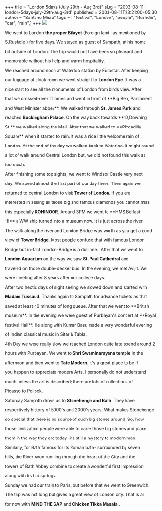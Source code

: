 +++
title = "London 5days (July 29th - Aug 3rd)"
slug = "2003-08-11-london-5days-july-29th-aug-3rd"
published = 2003-08-11T23:21:00+05:30
author = "Santanu Misra"
tags = [ "festival", "London", "people", "Rushdie", "car", "rain",]
+++
[![](../images/2003-08-11-london-5days-july-29th-aug-3rd-london.jpg)](http://www.flickr.com/photos/santm/sets/72157638372772264)

We went to London **the proper Bilayet** (Foreign land -as mentioned by
S.Rushdie ) for five days. We stayed as guest of Sampath, at his home
bit outside of London. The trip would not have been so pleasant and
memorable without his help and warm hospitality.  
  
We reached around noon at Waterloo station by Eurostar. After keeping
our luggage at cloak room we went straight to **London Eye**. It was a
nice start to see all the monuments of London from birds view. After
that we crossed-river Thames and went in front of **Big Ben, Parliament
and West Minister abbey**. We walked through **St. James Park** and
reached **Buckingham Palace**. On the way back towards **10,Downing
St.** we walked along the Mall. After that we walked to **Piccadilly
Square** when it started to rain. It was a nice little welcome rain of
London. At the end of the day we walked back to Waterloo. It might sound
a lot of walk around Central London but, we did not found this walk as
too much.  
  
After finishing some top sights, we went to Windsor Castle very next
day. We spend almost the first part of our day there. Then again we
returned to central London to visit **Tower of London**. If you are
interested in seeing all those big and famous diamonds you cannot miss
this especially **KOHINOOR**. Around 3PM we went to **HMS Belfast
-II** a WW ship turned into a museum now. It is just across the river.
The walk along the river and London Bridge was worth as you get a good
view of **Tower Bridge**. Most people confuse that with famous London
Bridge but in-fact London-Bridge is a dull one.  After that we went to
**London Aquarium** on the way we saw **St. Paul Cathedral** and
traveled on those double-decker bus. In the evening, we met Avijit. We
were meeting after 8 years after our college days.  
  
After two hectic days of sight seeing we slowed down and started with
**Madam Tussaud**. Thanks again to Sampath for advance tickets as that
saved at least 40 minutes of long queue. After that we went to **British
museum**. In the evening we were guest of Purbayan's concert at **Royal
festival Hall**. He along with Kumar Basu made a very wonderful evening
of Indian classical music in Sitar & Tabla.  
  
4th Day we were really slow we reached London quite late spend around 2
hours with Purbayan. We went to **Shri Swaminarayana temple** in the
afternoon and then went to **Tate Modern**. It's a great place to be if
you happen to appreciate modern Arts. I personally do not understand
much unless the art is described; there are lots of collections of
Picasso to Pollock.  
  
Saturday Sampath drove us to **Stonehenge and Bath**. They have
respectively history of 5000's and 2000's years. What makes Stonehenge
so special that there is no source of such big stones around. So, how
those civilization people were able to carry those big stones and place
them in the way they are today -its still a mystery to modern man.
Similarly, for Bath famous for its Roman bath- surrounded by seven
hills, the River Avon running through the heart of the City and the
towers of Bath Abbey combine to create a wonderful first impression
along with its hot springs.  
  
Sunday we had our train to Paris, but before that we went to Greenwich.
The trip was not long but gives a great view of London city. That is all
for now with **MIND THE GAP** and **Chicken Tikka Masala** .
